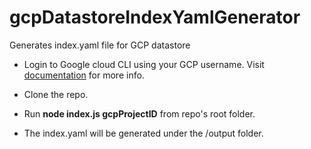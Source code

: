 # gcpDatastoreIndexYamlGenerator
Generates index.yaml file for GCP datastore

- Login to Google cloud CLI using your GCP username.
  Visit [documentation](https://cloud.google.com/sdk/gcloud/reference/auth/login) for more info.
 
- Clone the repo.

- Run **node index.js gcpProjectID** from repo's root folder.

- The index.yaml will be generated under the /output folder. 
